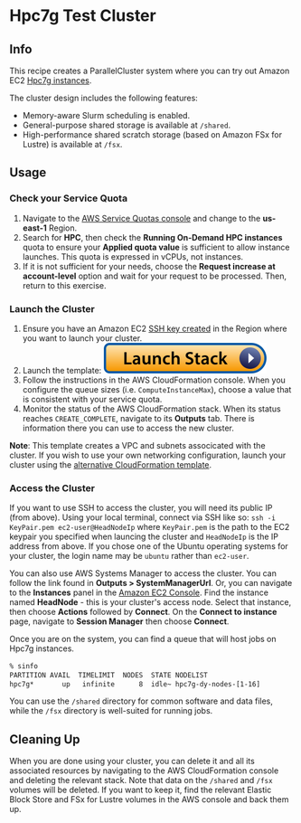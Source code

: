# Hpc7g Test Cluster

## Info

This recipe creates a ParallelCluster system where you can try out Amazon EC2 [Hpc7g instances](https://aws.amazon.com/ec2/instance-types/hpc7g/). 

The cluster design includes the following features:

* Memory-aware Slurm scheduling is enabled.
* General-purpose shared storage is available at `/shared`.
* High-performance shared scratch storage (based on Amazon FSx for Lustre) is available at `/fsx`.

## Usage

### Check your Service Quota

1. Navigate to the [AWS Service Quotas console](https://console.aws.amazon.com/servicequotas/home/services/ec2/quotas) and change to the **us-east-1** Region.
2. Search for **HPC**, then check the **Running On-Demand HPC instances** quota to ensure your **Applied quota value** is sufficient to allow instance launches. This quota is expressed in vCPUs, not instances. 
3. If it is not sufficient for your needs, choose the **Request increase at account-level** option and wait for your request to be processed. Then, return to this exercise.

### Launch the Cluster

1. Ensure you have an Amazon EC2 [SSH key created](https://docs.aws.amazon.com/AWSEC2/latest/UserGuide/create-key-pairs.html#having-ec2-create-your-key-pair) in the Region where you want to launch your cluster.
2. Launch the template: [![Launch stack](../../../docs/media/launch-stack.svg)](https://us-east-1.console.aws.amazon.com/cloudformation/home?region=us-east-1#/stacks/create/review?stackName=try-hpc7g&templateURL=https://aws-hpc-recipes.s3.us-east-1.amazonaws.com/main/recipes/pcluster/try_hpc7g/assets/launch.yaml)
3. Follow the instructions in the AWS CloudFormation console. When you configure the queue sizes (i.e. `ComputeInstanceMax`), choose a value that is consistent with your service quota. 
4. Monitor the status of the AWS CloudFormation stack. When its status reaches `CREATE_COMPLETE`, navigate to its **Outputs** tab. There is information there you can use to access the new cluster. 

**Note**: This template creates a VPC and subnets associcated with the cluster. If you wish to use your own networking configuration, launch your cluster using the [alternative CloudFormation template](https://us-east-1.console.aws.amazon.com/cloudformation/home?region=us-east-1#/stacks/create/review?stackName=try-hpc7g&templateURL=https://aws-hpc-recipes.s3.us-east-1.amazonaws.com/main/recipes/pcluster/try_hpc7g/assets/launch-alt.yaml). 

### Access the Cluster

If you want to use SSH to access the cluster, you will need its public IP (from above). Using your local terminal, connect via SSH like so: `ssh -i KeyPair.pem ec2-user@HeadNodeIp` where `KeyPair.pem` is the path to the EC2 keypair you specified when launcing the cluster and `HeadNodeIp` is the IP address from above. If you chose one of the Ubuntu operating systems for your cluster, the login name may be `ubuntu` rather than `ec2-user`.

You can also use AWS Systems Manager to access the cluster. You can follow the link found in **Outputs > SystemManagerUrl**. Or, you can navigate to the **Instances** panel in the [Amazon EC2 Console](https://console.aws.amazon.com/ec2/home#Instances). Find the instance named **HeadNode** - this is your cluster's access node. Select that instance, then choose **Actions** followed by **Connect**. On the **Connect to instance** page, navigate to **Session Manager** then choose **Connect**.

Once you are on the system, you can find a queue that will host jobs on Hpc7g instances.

```shell
% sinfo
PARTITION AVAIL  TIMELIMIT  NODES  STATE NODELIST
hpc7g*       up   infinite      8  idle~ hpc7g-dy-nodes-[1-16]
```

You can use the `/shared` directory for common software and data files, while the `/fsx` directory is well-suited for running jobs. 

## Cleaning Up

When you are done using your cluster, you can delete it and all its associated resources by navigating to the AWS CloudFormation console and deleting the relevant stack. Note that data on the `/shared` and `/fsx` volumes will be deleted. If you want to keep it, find the relevant Elastic Block Store and FSx for Lustre volumes in the AWS console and back them up.
